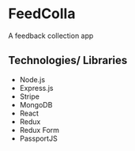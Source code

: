 # FeedColla

A feedback collection app

## Technologies/ Libraries

- Node.js
- Express.js
- Stripe
- MongoDB
- React
- Redux
- Redux Form
- PassportJS